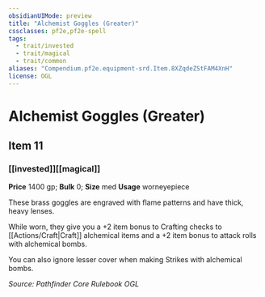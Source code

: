 ```yaml
---
obsidianUIMode: preview
title: "Alchemist Goggles (Greater)"
cssclasses: pf2e,pf2e-spell
tags:
  - trait/invested
  - trait/magical
  - trait/common
aliases: "Compendium.pf2e.equipment-srd.Item.8XZqdeZStFAM4XnH"
license: OGL
---
```

# Alchemist Goggles (Greater)
## Item 11
### [[invested]][[magical]]


**Price** 1400 gp; 
**Bulk** 0; **Size** med
**Usage** worneyepiece

These brass goggles are engraved with flame patterns and have thick, heavy lenses.

While worn, they give you a +2 item bonus to Crafting checks to [[Actions/Craft|Craft]] alchemical items and a +2 item bonus to attack rolls with alchemical bombs.

You can also ignore lesser cover when making Strikes with alchemical bombs.

*Source: Pathfinder Core Rulebook*
*OGL*